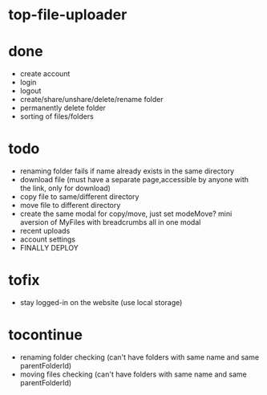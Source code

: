 # top-file-uploader

# done

- create account
- login
- logout
- create/share/unshare/delete/rename folder
- permanently delete folder
- sorting of files/folders

# todo

- renaming folder fails if name already exists in the same directory
- download file (must have a separate page,accessible by anyone with the link, only for download)
- copy file to same/different directory
- move file to different directory
- create the same modal for copy/move, just set modeMove? mini aversion of MyFiles with breadcrumbs all in one modal
- recent uploads
- account settings
- FINALLY DEPLOY

# tofix

- stay logged-in on the website (use local storage)

# tocontinue

- renaming folder checking (can't have folders with same name and same parentFolderId)
- moving files checking (can't have folders with same name and same parentFolderId)
